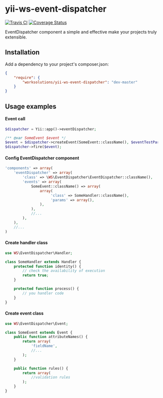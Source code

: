yii-ws-event-dispatcher
=======================
[![Travis CI](https://travis-ci.org/worksolutions/yii-ws-event-dispatcher.png "Travis CI")](https://travis-ci.org/worksolutions/yii-ws-event-dispatcher)
[![Coverage Status](https://coveralls.io/repos/worksolutions/yii-ws-event-dispatcher/badge.png?branch=master)](https://coveralls.io/r/worksolutions/yii-ws-event-dispatcher?branch=master)

EventDispatcher component a simple and effective make your projects truly extensible.

Installation
------------
Add a dependency to your project's composer.json:
```json
{
    "require": {
        "worksolutions/yii-ws-event-dispatcher": "dev-master"
    }
}
```

Usage examples
--------------
#### Event call
```php
$dispatcher = Yii::app()->eventDispatcher;

/** @var SomeEvent $event */
$event = $dispatcher->createEvent(SomeEvent::className(), $eventTestParams);
$dispatcher->fire($event);
```

#### Config EventDispatcher component
```php
'components' => array(
    'eventDispatcher' => array(
        'class' => \WS\EventDispatcher\EventDispatcher::className(),
        'events' => array(
            SomeEvent::className() => array(
                array(
                     'class' => SomeHandler::className(),
                     'params' => array(),
                ),
            ),
            //...
        ),
    ),
    //...
)
```

#### Create handler class
```php
use WS\EventDispatcher\Handler;

class SomeHandler extends Handler {
    protected function identity() {
        // check the availability of execution
        return true;
    }

    protected function process() {
        // you handler code
    }
}
```

#### Create event class
```php
use WS\EventDispatcher\Event;

class SomeEvent extends Event {
    public function attributeNames() {
        return array(
            'fieldName',
            //...
        );
    }

    public function rules() {
        return array(
            //validation rules
        );
    }
}
```
